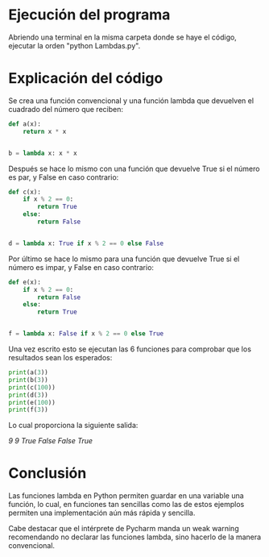 # Ejecución del programa
Abriendo una terminal en la misma carpeta donde se haye el código, ejecutar la orden "python Lambdas.py".

# Explicación del código

Se crea una función convencional y una función lambda que devuelven el cuadrado del número que reciben:
```python
def a(x):
    return x * x


b = lambda x: x * x
```

Después se hace lo mismo con una función que devuelve True si el número es par, y False en caso contrario:
```python
def c(x):
    if x % 2 == 0:
        return True
    else:
        return False


d = lambda x: True if x % 2 == 0 else False
```

Por último se hace lo mismo para una función que devuelve True si el número es impar, y False en caso contrario:
```python
def e(x):
    if x % 2 == 0:
        return False
    else:
        return True


f = lambda x: False if x % 2 == 0 else True
```

Una vez escrito esto se ejecutan las 6 funciones para comprobar que los resultados sean los esperados:
```python
print(a(3))
print(b(3))
print(c(100))
print(d(3))
print(e(100))
print(f(3))
```

Lo cual proporciona la siguiente salida:

_9
9
True
False
False
True_

# Conclusión

Las funciones lambda en Python permiten guardar en una variable una función, lo cual, en funciones tan sencillas como las de estos ejemplos permiten una implementación aún más rápida y sencilla.

Cabe destacar que el intérprete de Pycharm manda un weak warning recomendando no declarar las funciones lambda, sino hacerlo de la manera convencional.
